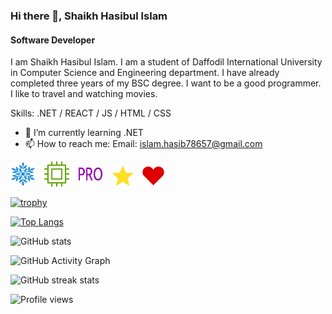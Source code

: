 
 ### Hi there 👋, Shaikh Hasibul Islam
#### Software Developer
 

I am Shaikh Hasibul Islam. I am a student of Daffodil International University in Computer Science and Engineering department. I have already completed three years of my BSC degree. I want to be a good programmer. I like to travel and watching movies.


Skills: .NET / REACT / JS / HTML / CSS

- 🌱 I’m currently learning .NET 
- 📫 How to reach me: Email: islam.hasib78657@gmail.com 




<a href='https://archiveprogram.github.com/'><img src='https://raw.githubusercontent.com/acervenky/animated-github-badges/master/assets/acbadge.gif' width='40' height='40'></a> <a href='https://docs.github.com/en/developers'><img src='https://raw.githubusercontent.com/acervenky/animated-github-badges/master/assets/devbadge.gif' width='40' height='40'></a> <a href='https://github.com/pricing'><img src='https://raw.githubusercontent.com/acervenky/animated-github-badges/master/assets/pro.gif' width='40' height='40'></a> <a href='https://stars.github.com/'><img src='https://raw.githubusercontent.com/acervenky/animated-github-badges/master/assets/starbadge.gif' width='35' height='35'></a> <a href='https://docs.github.com/en/github/supporting-the-open-source-community-with-github-sponsors'><img src='https://raw.githubusercontent.com/acervenky/animated-github-badges/master/assets/sponsorbadge.gif' width='35' height='35'></a> 

[![trophy](https://github-profile-trophy.vercel.app/?username=Hasib78)](https://github.com/ryo-ma/github-profile-trophy)

[![Top Langs](https://github-readme-stats.vercel.app/api/top-langs/?username=Hasib78)](https://github.com/anuraghazra/github-readme-stats)

![GitHub stats](https://github-readme-stats.vercel.app/api?username=Hasib78&show_icons=true&count_private=true)  

![GitHub Activity Graph](https://activity-graph.herokuapp.com/graph?username=Hasib78)


![GitHub streak stats](https://github-readme-streak-stats.herokuapp.com/?user=Hasib78)  

![Profile views](https://gpvc.arturio.dev/Hasib78)  
